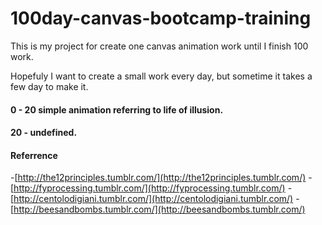 100day-canvas-bootcamp-training
===============================

This is my project for create one canvas animation work until I finish 100 work.

Hopefuly I want to create a small work every day, but sometime it takes a few day to make it.



#### 0 - 20 simple animation referring to life of illusion.
#### 20 -   undefined.

#### Referrence

-[http://the12principles.tumblr.com/](http://the12principles.tumblr.com/)
-[http://fyprocessing.tumblr.com/](http://fyprocessing.tumblr.com/)
-[http://centolodigiani.tumblr.com/](http://centolodigiani.tumblr.com/)
-[http://beesandbombs.tumblr.com/](http://beesandbombs.tumblr.com/)
